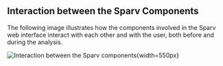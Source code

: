 
## Interaction between the Sparv Components

The following image illustrates how the components involved in the Sparv web
interface interact with each other and with the user, both before and during the
analysis.

![Interaction between the Sparv components](https://svn.spraakdata.gu.se/sb-arkiv/pub/dokumentation/sparv/img/sparv_flow.png){width=550px}

